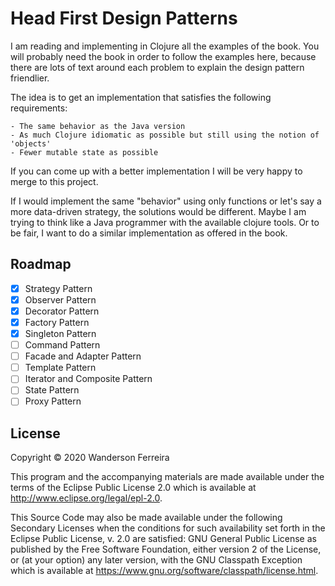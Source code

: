 # Head First Design Patterns

I am reading and implementing in Clojure all the examples of the book. You will probably need the
book in order to follow the examples here, because there are lots of text around each problem to
explain the design pattern friendlier.

The idea is to get an implementation that satisfies the following requirements:

	- The same behavior as the Java version
	- As much Clojure idiomatic as possible but still using the notion of 'objects'
	- Fewer mutable state as possible
	

If you can come up with a better implementation I will be very happy to merge to this project.

If I would implement the same "behavior" using only functions or let's say a more data-driven
strategy, the solutions would be different. Maybe I am trying to think like a Java programmer with
the available clojure tools. Or to be fair, I want to do a similar implementation as offered in the
book.


## Roadmap

- [x] Strategy Pattern
- [x] Observer Pattern
- [x] Decorator Pattern
- [x] Factory Pattern
- [x] Singleton Pattern
- [ ] Command Pattern
- [ ] Facade and Adapter Pattern
- [ ] Template Pattern
- [ ] Iterator and Composite Pattern
- [ ] State Pattern
- [ ] Proxy Pattern

## License

Copyright © 2020 Wanderson Ferreira

This program and the accompanying materials are made available under the
terms of the Eclipse Public License 2.0 which is available at
http://www.eclipse.org/legal/epl-2.0.

This Source Code may also be made available under the following Secondary
Licenses when the conditions for such availability set forth in the Eclipse
Public License, v. 2.0 are satisfied: GNU General Public License as published by
the Free Software Foundation, either version 2 of the License, or (at your
option) any later version, with the GNU Classpath Exception which is available
at https://www.gnu.org/software/classpath/license.html.
